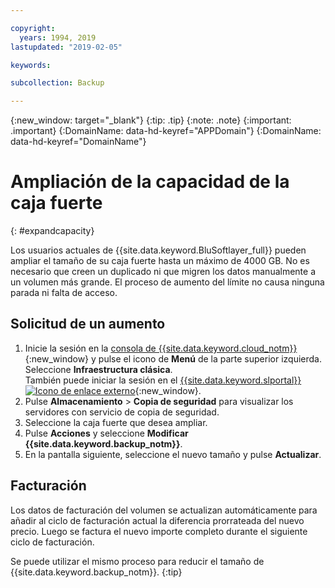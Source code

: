 ```yaml
---

copyright:
  years: 1994, 2019
lastupdated: "2019-02-05"

keywords:

subcollection: Backup

---
```

{:new_window: target="_blank"}
{:tip: .tip}
{:note: .note}
{:important: .important}
{:DomainName: data-hd-keyref="APPDomain"}
{:DomainName: data-hd-keyref="DomainName"}


# Ampliación de la capacidad de la caja fuerte
{: #expandcapacity}

Los usuarios actuales de {{site.data.keyword.BluSoftlayer_full}} pueden ampliar el tamaño de su caja fuerte hasta un máximo de 4000 GB. No es necesario que creen un duplicado ni que migren los datos manualmente a un volumen más grande. El proceso de aumento del límite no causa ninguna parada ni falta de acceso.

## Solicitud de un aumento

1. Inicie la sesión en la [consola de {{site.data.keyword.cloud_notm}}](https://{DomainName}/){:new_window} y pulse el icono de **Menú** de la parte superior izquierda. Seleccione **Infraestructura clásica**.<br/>
   También puede iniciar la sesión en el [{{site.data.keyword.slportal}} ![Icono de enlace externo](../../icons/launch-glyph.svg "Icono de enlace externo")](https://control.softlayer.com/){:new_window}.
2. Pulse **Almacenamiento** > **Copia de seguridad** para visualizar los servidores con servicio de copia de seguridad.
3. Seleccione la caja fuerte que desea ampliar.
4. Pulse **Acciones** y seleccione **Modificar {{site.data.keyword.backup_notm}}**.
5. En la pantalla siguiente, seleccione el nuevo tamaño y pulse **Actualizar**.

## Facturación

Los datos de facturación del volumen se actualizan automáticamente para añadir al ciclo de facturación actual la diferencia prorrateada del nuevo precio. Luego se factura el nuevo importe completo durante el siguiente ciclo de facturación.

Se puede utilizar el mismo proceso para reducir el tamaño de {{site.data.keyword.backup_notm}}.
{:tip}
